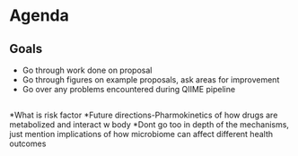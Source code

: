 # Agenda
## Goals
* Go through work done on proposal 
* Go through figures on example proposals, ask areas for improvement
* Go over any problems encountered during QIIME pipeline

##
*What is risk factor
*Future directions-Pharmokinetics of how drugs are metabolized and interact w body
*Dont go too in depth of the mechanisms, just mention implications of how microbiome can affect different health outcomes
